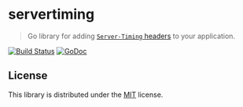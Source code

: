 # servertiming

> Go library for adding [`Server-Timing` headers](https://developer.mozilla.org/en-US/docs/Web/HTTP/Headers/Server-Timing) to your application.

[![Build Status](https://travis-ci.org/rubenv/servertiming.svg?branch=master)](https://travis-ci.org/rubenv/servertiming) [![GoDoc](https://godoc.org/github.com/rubenv/servertiming?status.png)](https://godoc.org/github.com/rubenv/servertiming)

## License

This library is distributed under the [MIT](LICENSE) license.
